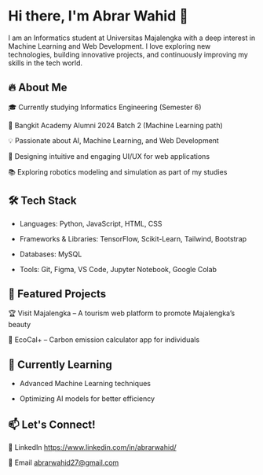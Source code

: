 # Hi there, I'm Abrar Wahid 👋

I am an Informatics student at Universitas Majalengka with a deep interest in Machine Learning and Web Development. I love exploring new technologies, building innovative projects, and continuously improving my skills in the tech world.

## 🔥 About Me

🎓 Currently studying Informatics Engineering (Semester 6)

🚀 Bangkit Academy Alumni 2024 Batch 2 (Machine Learning path)

💡 Passionate about AI, Machine Learning, and Web Development

🎨 Designing intuitive and engaging UI/UX for web applications

📚 Exploring robotics modeling and simulation as part of my studies

## 🛠 Tech Stack

- Languages: Python, JavaScript, HTML, CSS

- Frameworks & Libraries: TensorFlow, Scikit-Learn, Tailwind, Bootstrap

- Databases: MySQL

- Tools: Git, Figma, VS Code, Jupyter Notebook, Google Colab

## 📌 Featured Projects

🏆 Visit Majalengka – A tourism web platform to promote Majalengka’s beauty

🌱 EcoCal+ – Carbon emission calculator app for individuals

## 🌱 Currently Learning

- Advanced Machine Learning techniques

- Optimizing AI models for better efficiency

## 📫 Let's Connect!

💼 LinkedIn https://www.linkedin.com/in/abrarwahid/

📧 Email abrarwahid27@gmail.com
